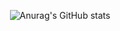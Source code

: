 <div align="center">

 
![Anurag's GitHub stats](https://github-readme-stats.vercel.app/api?username=dyannacruz&show_icons=true&theme=radical)

   
